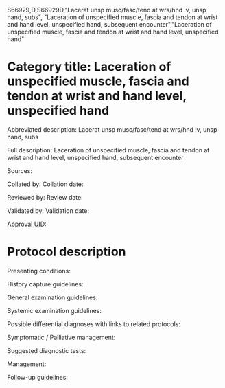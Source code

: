 S66929,D,S66929D,"Lacerat unsp musc/fasc/tend at wrs/hnd lv, unsp hand, subs", "Laceration of unspecified muscle, fascia and tendon at wrist and hand level, unspecified hand, subsequent encounter","Laceration of unspecified muscle, fascia and tendon at wrist and hand level, unspecified hand"
# Category title: Laceration of unspecified muscle, fascia and tendon at wrist and hand level, unspecified hand

Abbreviated description: Lacerat unsp musc/fasc/tend at wrs/hnd lv, unsp hand, subs

Full description: Laceration of unspecified muscle, fascia and tendon at wrist and hand level, unspecified hand, subsequent encounter

Sources:

Collated by:
Collation date:

Reviewed by:
Review date:

Validated by:
Validation date:

Approval UID:

# Protocol description

Presenting conditions:

History capture guidelines:

General examination guidelines:

Systemic examination guidelines:

Possible differential diagnoses with links to related protocols:

Symptomatic / Palliative management:

Suggested diagnostic tests:

Management:

Follow-up guidelines:
